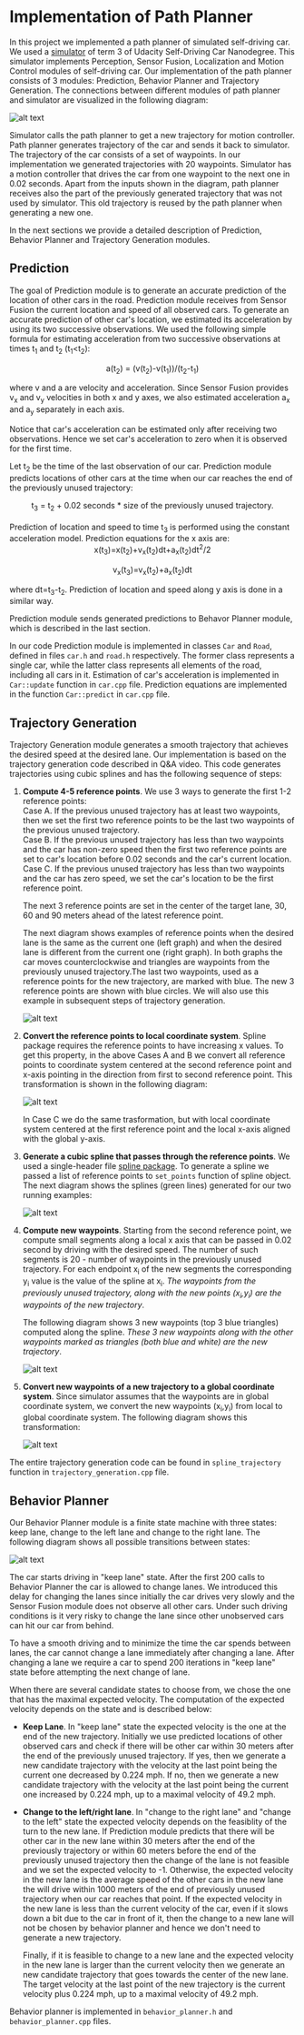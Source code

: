 [//]: # (Image References)

[image0]: ./images/overview.png "Architecture"
[image1]: ./images/trajectory1.png "Trajectory1"
[image2]: ./images/trajectory2.png "Trajectory2"
[image3]: ./images/trajectory3.png "Trajectory3"
[image4]: ./images/trajectory4.png "Trajectory4"
[image5]: ./images/trajectory5.png "Trajectory5"
[image6]: ./images/fsm.png "fsm"

# Implementation of Path Planner

In this project we implemented a path planner of simulated self-driving car. We used a [simulator](https://github.com/udacity/self-driving-car-sim/releases/tag/T3_v1.2) of term 3 of Udacity Self-Driving Car Nanodegree. This simulator implements Perception, Sensor Fusion, Localization and Motion Control modules of self-driving car.
Our implementation of the path planner consists of 3 modules: 
Prediction, Behavior Planner and Trajectory Generation. The connections between different modules of path planner and simulator are visualized in the following diagram:

![alt text][image0]

Simulator calls the path planner to get a new trajectory for motion controller. Path planner generates trajectory of the car and sends it back to simulator. The trajectory of the car consists of a set of waypoints. In our implementation we generated trajectories with 20 waypoints. Simulator has a motion controller that drives the car from one waypoint to the next one in 0.02 seconds. Apart from the inputs shown in the diagram, path planner receives also the part of the previously generated trajectory that was not used by simulator. This old trajectory is reused by the path planner when generating a new one.

In the next sections we provide a detailed description of Prediction, Behavior Planner and Trajectory Generation modules. 

## Prediction
The goal of Prediction module is to generate an accurate prediction of the location of other cars in the road. Prediction module receives from Sensor Fusion the current location and speed of all observed cars. To generate an accurate prediction of other car's location, we estimated its acceleration by using its two successive observations. We used the following simple formula for estimating acceleration from two successive observations at times t<sub>1</sub> and t<sub>2</sub> (t<sub>1</sub><t<sub>2</sub>): 

<center>
a(t<sub>2</sub>) = (v(t<sub>2</sub>)-v(t<sub>1</sub>))/(t<sub>2</sub>-t<sub>1</sub>)
</center>  

where v and a are velocity and acceleration. Since Sensor Fusion provides v<sub>x</sub> and v<sub>y</sub> velocities in both x and y axes, we also estimated acceleration a<sub>x</sub> and a<sub>y</sub> separately in each axis. 

Notice that car's acceleration can be estimated only after receiving two observations. Hence we set car's acceleration to zero when it is observed for the first time.

Let t<sub>2</sub> be the time of the last observation of our car. Prediction module predicts locations of other cars at the time when our car reaches the end of the previously unused trajectory: 
<center>
t<sub>3</sub> = t<sub>2</sub> + 0.02 seconds * size of the previously unused trajectory.     
    
</center>  
<br>
Prediction of location and speed to time t<sub>3</sub> is performed using the constant acceleration model. Prediction equations for the x axis are:

<center>
x(t<sub>3</sub>)=x(t<sub>2</sub>)+v<sub>x</sub>(t<sub>2</sub>)dt+a<sub>x</sub>(t<sub>2</sub>)dt<sup>2</sup>/2    

v<sub>x</sub>(t<sub>3</sub>)=v<sub>x</sub>(t<sub>2</sub>)+a<sub>x</sub>(t<sub>2</sub>)dt
</center>

where dt=t<sub>3</sub>-t<sub>2</sub>. Prediction of location and speed along y axis is done in a similar way. 

Prediction module sends generated predictions to Behavor Planner module, which is described in the last section. 

In our code Prediction module is implemented in classes `Car` and `Road`, defined in files `car.h` and `road.h` respectively. The former class represents a single car, while the latter class represents all elements of the road, including all cars in it. Estimation of car's acceleration is implemented in `Car::update` function in `car.cpp` file. Prediction equations are implemented in the function `Car::predict` in `car.cpp` file. 

## Trajectory Generation

Trajectory Generation module generates a smooth trajectory that achieves the desired speed at the desired lane. Our implementation is based on the trajectory generation code described in Q&A video. This code generates trajectories using cubic splines and has the following sequence of steps:      

1. **Compute 4-5 reference points**. We use 3 ways to generate the first 1-2 reference points:  
    Case A. If the previous unused trajectory has at least two waypoints, then we set the first two reference points to be the last two waypoints of the previous unused trajectory.    
    Case B. If the previous unused trajectory has less than two waypoints and the car has non-zero speed then the first two reference points are set to car's location before 0.02 seconds and the car's current location.   
    Case C. If the previous unused trajectory has less than two waypoints and the car has zero speed, we set the car's location to be the first reference point.  

   The next 3 reference points are set in the center of the target lane, 30, 60 and 90 meters ahead of the latest reference point.

   The next diagram shows examples of reference points when the desired lane is the same as the current one (left graph) and when the desired lane is different from the current one (right graph). In both graphs the car moves counterclockwise and triangles are waypoints from the previously unused trajectory.The last two waypoints, used as a reference points for the new trajectory, are marked with blue. The new 3 reference points are shown with blue circles. We will also use this example in subsequent steps of trajectory generation. 

   ![alt text][image1]

2. **Convert the reference points to local coordinate system**. Spline package requires the reference points to have increasing x values. To get this property, in the above Cases A and B we convert all reference points to coordinate system centered at the second reference point and x-axis pointing in the direction from first to second reference point. This transformation is shown in the following diagram:

    ![alt text][image2]

    In Case C we do the same trasformation, but with local coordinate system centered at the first reference point and the local x-axis aligned with the global y-axis. 

3. **Generate a cubic spline that passes through the reference points**. We used a single-header file [spline package](https://github.com/ttk592/spline). To generate a spline we passed a list of reference points to `set_points` function of spline object. The next diagram shows the splines (green lines) generated for our two running examples:

    ![alt text][image3]

4. **Compute new waypoints**. Starting from the second reference point, we compute small segments along a local x axis that can be passed in 0.02 second by driving with the desired speed. The number of such segments is 20 - number of waypoints in the previously unused trajectory. For each endpoint x<sub>i</sub> of the new segments the corresponding y<sub>i</sub> value is the value of the spline at x<sub>i</sub>. _The waypoints from the previously unused trajectory, along with the new points (x<sub>i</sub>,y<sub>i</sub>) are the waypoints of the new trajectory_.

    The following diagram shows 3 new waypoints (top 3 blue triangles) computed along the spline. _These 3 new waypoints along with the other waypoints marked as triangles (both blue and white) are the new trajectory_.

    ![alt text][image4]

5. **Convert new waypoints of a new trajectory to a global coordinate system**. Since simulator assumes that the waypoints are in global coordinate system, we convert the new waypoints (x<sub>i</sub>,y<sub>i</sub>) from local to global coordinate system. The following diagram shows this transformation: 

    ![alt text][image5] 

The entire trajectory generation code can be found in `spline_trajectory` function in `trajectory_generation.cpp` file.

## Behavior Planner

Our Behavior Planner module is a finite state machine with three states: keep lane, change to the left lane and change to the right lane. The following diagram shows all possible transitions between states:

![alt text][image6]

The car starts driving in "keep lane" state. After the first 200 calls to Behavior Planner the car is allowed to change lanes. We introduced this delay for changing the lanes since initially the car drives very slowly and the Sensor Fusion module does not observe all other cars. Under such driving conditions is it very risky to change the lane since other unobserved cars can hit our car from behind. 

To have a smooth driving and to minimize the time the car spends between lanes, the car cannot change a lane immediately after changing a lane. After changing a lane we require a car to spend 200 iterations in "keep lane" state before attempting the next change of lane. 

When there are several candidate states to choose from, we chose the one that has the maximal expected velocity. The computation of the expected velocity depends on the state and is described below:

* **Keep Lane**. In "keep lane" state the expected velocity is the one at the end of the new trajectory. Initially we use predicted locations of other observed cars and check if there will be other car within 30 meters after the end of the previously unused trajectory. If yes, then we generate a new candidate trajectory with the velocity at the last point being the current one decreased by 0.224 mph. If no, then we generate a new candidate trajectory with the velocity at the last point being the current one increased by 0.224 mph, up to a maximal velocity of 49.2 mph. 

* **Change to the left/right lane**. In "change to the right lane" and "change to the left" state the expected velocity depends on the feasiblity of the turn to the new lane. If Prediction module predicts that there will be other car in the new lane within 30 meters after the end of the previously trajectory or within 60 meters before the end of the previously unused trajectory then the change of the lane is not feasible and we set the expected velocity to -1. Otherwise, the expected velocity in the new lane is the average speed of the other cars in the new lane the will drive within 1000 meters of the end of previously unused trajectory when our car reaches that point. If the expected velocity in the new lane is less than the current velocity of the car, even if it slows down a bit due to the car in front of it, then the change to a new lane will not be chosen by behavior planner and hence we don't need to generate a new trajectory. 

    Finally, if it is feasible to change to a new lane and the expected velocity in the new lane is larger than the current velocity then we generate an new candidate trajectory that goes towards the center of the new lane. The target velocity at the last point of the new trajectory is the current velocity plus 0.224 mph, up to a maximal velocity of 49.2 mph.  

Behavior planner is implemented in `behavior_planner.h` and `behavior_planner.cpp` files. 
